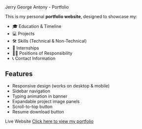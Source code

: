 Jerry George Antony - Portfolio

This is my personal **portfolio website**, designed to showcase my:
- 🎓 Education & Timeline
- 💻 Projects
- 🛠 Skills (Technical & Non-Technical)
- 📌 Internships
- 👨‍💼 Positions of Responsibility
- 📞 Contact Information

## Features
- Responsive design (works on desktop & mobile)
- Sidebar navigation
- Typing animation in banner
- Expandable project image panels
- Scroll-to-top button
- Resume download button

Live Website
[Click here to view my portfolio](https://jerry-george-antony.github.io/PORTFOLIO/)
